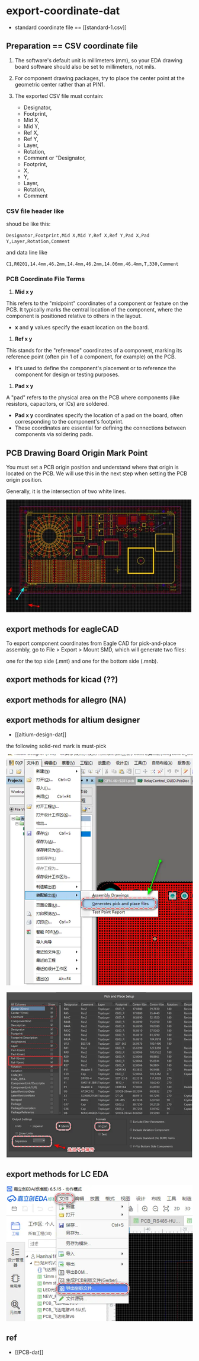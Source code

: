 
# export-coordinate-dat

- standard coordinate file == [[standard-1.csv]]



## Preparation == CSV coordinate file

1.  The software's default unit is millimeters (mm), so your EDA drawing board software should also be set to millimeters, not mils.
2.  For component drawing packages, try to place the center point at the geometric center rather than at PIN1.
3.  The exported CSV file must contain:

    -   Designator,
    -   Footprint,
    -   Mid X,
    -   Mid Y,
    -   Ref X,
    -   Ref Y,
    -   Layer,
    -   Rotation,
    -   Comment or "Designator,
    -   Footprint,
    -   X,
    -   Y,
    -   Layer,
    -   Rotation,
    -   Comment

### CSV file header like 

shoud be like this:

    Designator,Footprint,Mid X,Mid Y,Ref X,Ref Y,Pad X,Pad Y,Layer,Rotation,Comment

and data line like 

    C1,R0201,14.4mm,46.2mm,14.4mm,46.2mm,14.06mm,46.4mm,T,330,Comment


### PCB Coordinate File Terms

1. **Mid x y**  

This refers to the "midpoint" coordinates of a component or feature on the PCB. It typically marks the central location of the component, where the component is positioned relative to others in the layout.  

- **x** and **y** values specify the exact location on the board.

1. **Ref x y**  

This stands for the "reference" coordinates of a component, marking its reference point (often pin 1 of a component, for example) on the PCB.  

- It's used to define the component's placement or to reference the component for design or testing purposes.

1. **Pad x y**  

A "pad" refers to the physical area on the PCB where components (like resistors, capacitors, or ICs) are soldered.  

- **Pad x y** coordinates specify the location of a pad on the board, often corresponding to the component's footprint.
- These coordinates are essential for defining the connections between components via soldering pads.


## PCB Drawing Board Origin Mark Point

You must set a PCB origin position and understand where that origin is located on the PCB. We will use this in the next step when setting the PCB origin position.

Generally, it is the intersection of two white lines.

![](2025-04-01-16-23-10.png)


## export methods for eagleCAD 

To export component coordinates from Eagle CAD for pick-and-place assembly, go to File > Export > Mount SMD, which will generate two files: 

one for the top side (.mnt) and one for the bottom side (.mnb).


## export methods for kicad (??)

## export methods for allegro (NA)

## export methods for altium designer 

- [[altium-design-dat]] 

the following solid-red mark is must-pick

![](2025-04-01-16-24-25.png)

![](2025-04-01-16-24-34.png)


## export methods for LC EDA 

![](2025-04-01-16-25-03.png)



## ref 

- [[PCB-dat]]
